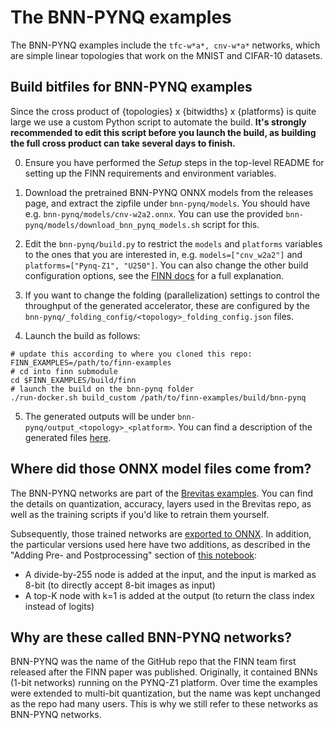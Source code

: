 # The BNN-PYNQ examples

The BNN-PYNQ examples include the `tfc-w*a*, cnv-w*a*` networks, which are
simple linear topologies that work on the MNIST and CIFAR-10 datasets.

## Build bitfiles for BNN-PYNQ examples

Since the cross product of {topologies} x {bitwidths} x {platforms} is
quite large we use a custom Python script to automate the build.
**It's strongly recommended to edit this script before you launch the build,
as building the full cross product can take several days to finish.**

0. Ensure you have performed the *Setup* steps in the top-level README for setting up the FINN requirements and environment variables.

1. Download the pretrained BNN-PYNQ ONNX models from the releases page, and extract
the zipfile under `bnn-pynq/models`. You should have e.g. `bnn-pynq/models∕cnv-w2a2.onnx`.
You can use the provided `bnn-pynq/models/download_bnn_pynq_models.sh` script for this.

2. Edit the `bnn-pynq/build.py` to restrict the `models` and `platforms` variables to
the ones that you are interested in, e.g. `models=["cnv_w2a2"]` and
`platforms=["Pynq-Z1", "U250"]`. You can also change the other build
configuration options, see the [FINN docs](https://finn-dev.readthedocs.io/en/latest/source_code/finn.util.html#finn.util.build_dataflow.DataflowBuildConfig)
for a full explanation.

3. If you want to change the folding (parallelization) settings to control the throughput of the generated accelerator, these
are configured by the `bnn-pynq/_folding_config/<topology>_folding_config.json` files.

4. Launch the build as follows:
```shell
# update this according to where you cloned this repo:
FINN_EXAMPLES=/path/to/finn-examples
# cd into finn submodule
cd $FINN_EXAMPLES/build/finn
# launch the build on the bnn-pynq folder
./run-docker.sh build_custom /path/to/finn-examples/build/bnn-pynq
```

5. The generated outputs will be under `bnn-pynq/output_<topology>_<platform>`. You can find a description of the generated files [here](https://finn-dev.readthedocs.io/en/latest/command_line.html#simple-dataflow-build-mode).

## Where did those ONNX model files come from?

The BNN-PYNQ networks are part of the
[Brevitas examples](https://github.com/Xilinx/brevitas/tree/master/brevitas_examples/bnn_pynq). You can find the details on quantization, accuracy, layers used in the Brevitas repo, as well as the training scripts if you'd like to retrain them yourself.

Subsequently, those trained networks are [exported to ONNX](https://github.com/Xilinx/finn/blob/master/notebooks/basics/1_brevitas_network_import.ipynb). In addition, the particular versions
used here have two additions, as described in the "Adding Pre- and Postprocessing" section of [this notebook](https://github.com/Xilinx/finn/blob/master/notebooks/end2end_example/tfc_end2end_example.ipynb):

* A divide-by-255 node is added at the input, and the input is marked as 8-bit (to directly accept 8-bit images as input)
* A top-K node with k=1 is added at the output (to return the class index instead of logits)

## Why are these called BNN-PYNQ networks?

BNN-PYNQ was the name of the GitHub repo that the FINN team first
released after the FINN paper was published. Originally, it contained
BNNs (1-bit networks) running on the PYNQ-Z1 platform. Over time the
examples were extended to multi-bit quantization,
but the name was kept unchanged as the repo had many users.
This is why we still refer to these networks as BNN-PYNQ networks.
